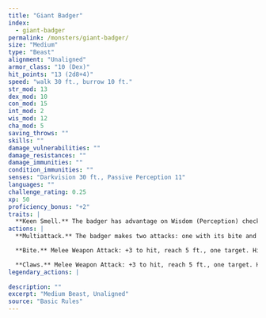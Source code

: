```yaml
---
title: "Giant Badger"
index:
  - giant-badger
permalink: /monsters/giant-badger/
size: "Medium"
type: "Beast"
alignment: "Unaligned"
armor_class: "10 (Dex)"
hit_points: "13 (2d8+4)"
speed: "walk 30 ft., burrow 10 ft."
str_mod: 13
dex_mod: 10
con_mod: 15
int_mod: 2
wis_mod: 12
cha_mod: 5
saving_throws: ""
skills: ""
damage_vulnerabilities: ""
damage_resistances: ""
damage_immunities: ""
condition_immunities: ""
senses: "Darkvision 30 ft., Passive Perception 11"
languages: ""
challenge_rating: 0.25
xp: 50
proficiency_bonus: "+2"
traits: |
  **Keen Smell.** The badger has advantage on Wisdom (Perception) checks that rely on smell.
actions: |
  **Multiattack.** The badger makes two attacks: one with its bite and one with its claws.

  **Bite.** Melee Weapon Attack: +3 to hit, reach 5 ft., one target. Hit: 4 (1d6 + 1) piercing damage.

  **Claws.** Melee Weapon Attack: +3 to hit, reach 5 ft., one target. Hit: 6 (2d4 + 1) slashing damage.  
legendary_actions: |
  
description: ""
excerpt: "Medium Beast, Unaligned"
source: "Basic Rules"
---
```

